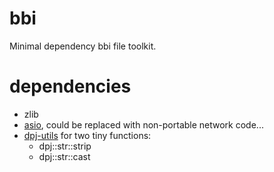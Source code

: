 bbi
===

Minimal dependency bbi file toolkit.

# dependencies
- zlib
- [asio](http://think-async.com/Asio/), could be replaced with non-portable network code...
- [dpj-utils](https://github.com/deltadev/dpj-utils) for two tiny functions:
  - dpj::str::strip
  - dpj::str::cast



